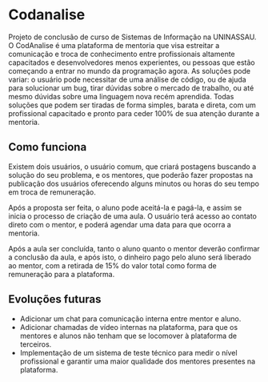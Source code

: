 # Codanalise

Projeto de conclusão de curso de Sistemas de Informação na UNINASSAU.
O CodAnalise é uma plataforma de mentoria que visa estreitar a comunicação e troca de conhecimento entre profissionais altamente capacitados e desenvolvedores menos experientes, ou pessoas que estão começando a entrar no mundo da programação agora. As soluções pode variar: o usuário pode necessitar de uma análise de código, ou de ajuda para solucionar um bug, tirar dúvidas sobre o mercado de trabalho, ou até mesmo dúvidas sobre uma linguagem nova recém aprendida. Todas soluções que podem ser tiradas de forma simples, barata e direta, com um profissional capacitado e pronto para ceder 100% de sua atenção durante a mentoria.

## Como funciona

Existem dois usuários, o usuário comum, que criará postagens buscando a solução do seu problema, e os mentores, que poderão fazer propostas na publicação dos usuários oferecendo alguns minutos ou horas do seu tempo em troca de remuneração.

Após a proposta ser feita, o aluno pode aceitá-la e pagá-la, e assim se inicia o processo de criação de uma aula. O usuário terá acesso ao contato direto com o mentor, e poderá agendar uma data para que ocorra a mentoria.

Após a aula ser concluída, tanto o aluno quanto o mentor deverão confirmar a conclusão da aula, e após isto, o dinheiro pago pelo aluno será liberado ao mentor, com a retirada de 15% do valor total como forma de remuneração para a plataforma.

## Evoluções futuras

- Adicionar um chat para comunicação interna entre mentor e aluno.
- Adicionar chamadas de vídeo internas na plataforma, para que os mentores e alunos não tenham que se locomover à plataforma de terceiros.
- Implementação de um sistema de teste técnico para medir o nível profissional e garantir uma maior qualidade dos mentores presentes na plataforma.
